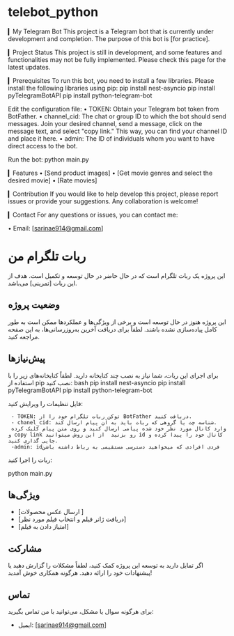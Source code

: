 # telebot_python


▎My Telegram Bot
This project is a Telegram bot that is currently under development and completion. The purpose of this bot is [for practice].

▎Project Status
This project is still in development, and some features and functionalities may not be fully implemented. Please check this page for the latest updates.

▎Prerequisites
To run this bot, you need to install a few libraries. Please install the following libraries using pip:
pip install nest-asyncio
pip install pyTelegramBotAPI
pip install python-telegram-bot


Edit the configuration file:
• TOKEN: Obtain your Telegram bot token from BotFather.
• channel_cid: The chat or group ID to which the bot should send messages. Join your desired channel, send a message, click on the message text, and select "copy link." This way, you can find your channel ID and place it here.
• admin: The ID of individuals whom you want to have direct access to the bot.

Run the bot:
python main.py    

▎Features
• [Send product images]
• [Get movie genres and select the desired movie]
• [Rate movies]

▎Contribution
If you would like to help develop this project, please report issues or provide your suggestions. Any collaboration is welcome!

▎Contact
For any questions or issues, you can contact me:

• Email: [sarinae914@gmail.com]




# ربات تلگرام من
این پروژه یک ربات تلگرام است که در حال حاضر در حال توسعه و تکمیل است. هدف از این ربات [تمرینی] می‌باشد.

## وضعیت پروژه
این پروژه هنوز در حال توسعه است و برخی از ویژگی‌ها و عملکردها ممکن است به طور کامل پیاده‌سازی نشده باشند. لطفاً برای دریافت آخرین به‌روزرسانی‌ها، به این صفحه مراجعه کنید.

## پیش‌نیازها
برای اجرای این ربات، شما نیاز به نصب چند کتابخانه دارید. لطفاً کتابخانه‌های زیر را با استفاده از pip نصب کنید:
bash
pip install nest-asyncio
pip install pyTelegramBotAPI
pip install python-telegram-bot


فایل تنظیمات را ویرایش کنید:

     - TOKEN: توکن ربات تلگرام خود را از BotFather دریافت کنید.
     - chanel_cid: شناسه چت یا گروهی که ربات باید به آن پیام ارسال کند.
     وارد کانال مورد نظر خود شده پیامی ارسال کنید و روی متن پیام کلیک کرده و copy link رو بزنید  از این روش میتوانید id کانال خود را پیدا کرده و جایی گذاری کنید.
     -admin: idفردی افرادی که میخواهید دسترسی مستقیمی به رباط داشته باشن

 ربات را اجرا کنید:

   python main.py    
   
## ویژگی‌ها

- [ارسال عکس محصولات  ]
- [دریافت ژانر فیلم و انتخاب فیلم مورد نظر]
- [امتیاز دادن به فیلم]

## مشارکت

اگر تمایل دارید به توسعه این پروژه کمک کنید، لطفاً مشکلات را گزارش دهید یا پیشنهادات خود را ارائه دهید. هرگونه همکاری خوش آمدید!

## تماس

برای هرگونه سوال یا مشکل، می‌توانید با من تماس بگیرید:
- ایمیل: [sarinae914@gmail.com]